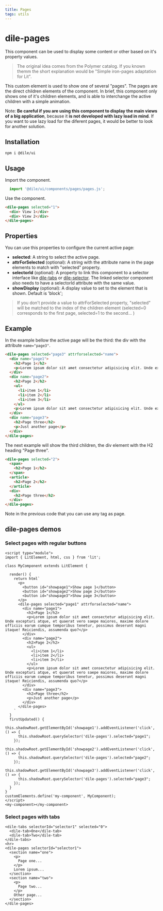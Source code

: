 ```yaml
---
title: Pages
tags: utils
---
```


# dile-pages

This component can be used to display some content or other based on it's property values.

> The original idea comes from the Polymer catalog. If you known themm the short explanation would be "Simple iron-pages adaptation for Lit".

This custom element is used to show one of several "pages". The pages are the direct children elements of the component. In brief, this component only shows one of it's children elements, and is able to interchange the active children with a simple animation.

Note: **Be careful if you are using this component to display the main views of a big application**, because it **is not developed with lazy load in mind**. If you want to use lazy load for the diferent pages, it would be better to look for another solution.

## Installation

```bash
npm i @dile/ui
```

## Usage

Import the component.

```javascript
  import '@dile/ui/components/pages/pages.js';
```

Use the component.

```html
<dile-pages selected="1">
  <div> View 1</div>
  <div> View 2</div>
</dile-pages>
```

## Properties

You can use this properties to configure the current active page:

- **selected**: A string to select the active page.
- **attrForSelected** (optional): A string with the attribute name in the page elements to match with "selected" property.
- **selectorId** (optional): A property to link this component to a selector interface like [dile-tabs](https://github.com/Polydile/dile-components/tree/master/packages/dile-tabs) or [dile-selector](https://github.com/Polydile/dile-components/tree/master/packages/dile-selector).   The linked selector component also needs to have a selectorId attribute with the same value.
- **showDisplay** (optional): A display value to set to the element that is shown. Default is 'block';

> If you don't provide a value to attrForSelected property, "selected" will be matched to the index of the children element (selected=0 corresponds to the first page, selected=1 to the second... )

## Example

In the example bellow the active page will be the third: the div with the attribute ```name="page3"```.

```html
<dile-pages selected="page3" attrforselected="name">
  <div name="page1">
    <h2>Page 1</h2>
    <p>Lorem ipsum dolor sit amet consectetur adipisicing elit. Unde excepturi atque, et quaerat vero saepe maiores, maxime dolore officiis earum cumque temporibus tenetur, possimus deserunt magni itaque! Reiciendis, assumenda quo?</p>
  </div>
  <div name="page2">
    <h2>Page 2</h2>
    <ul>
      <li>item 1</li>
      <li>item 2</li>
      <li>item 3</li>
    </ul>
    <p>Lorem ipsum dolor sit amet consectetur adipisicing elit. Unde excepturi atque, et quaerat vero saepe maiores, maxime dolore officiis earum cumque temporibus tenetur, possimus deserunt magni itaque! Reiciendis, assumenda quo?</p>
  </div>
  <div name="page3">
    <h2>Page three</h2>
    <p>Just another page</p>
  </div>
</dile-pages>
```

The next example will show the third children, the div element with the H2 heading "Page three". 

```html
<dile-pages selected="2">
  <span>
    <h2>Page 1</h2>
  </span>
  <article>
    <h2>Page 2</h2>
  </article>
  <div>
    <h2>Page three</h2>
  </div>
</dile-pages>
```

Note in the previous code that you can use any tag as page.

## dile-pages demos

### Select pages with regular buttons

```html:preview
<script type="module">
import { LitElement, html, css } from 'lit';

class MyComponent extends LitElement {
  
  render() {
    return html`
      <p>
        <button id="showpage1">Show page 1</button>
        <button id="showpage2">Show page 2</button>
        <button id="showpage3">Show page 3</button>
      </p>
      <dile-pages selected="page1" attrforselected="name">
        <div name="page1">
          <h2>Page 1</h2>
          <p>Lorem ipsum dolor sit amet consectetur adipisicing elit. Unde excepturi atque, et quaerat vero saepe maiores, maxime dolore officiis earum cumque temporibus tenetur, possimus deserunt magni itaque! Reiciendis, assumenda quo?</p>
        </div>
        <div name="page2">
          <h2>Page 2</h2>
          <ul>
            <li>item 1</li>
            <li>item 2</li>
            <li>item 3</li>
          </ul>
          <p>Lorem ipsum dolor sit amet consectetur adipisicing elit. Unde excepturi atque, et quaerat vero saepe maiores, maxime dolore officiis earum cumque temporibus tenetur, possimus deserunt magni itaque! Reiciendis, assumenda quo?</p>
        </div>
        <div name="page3">
          <h2>Page three</h2>
          <p>Just another page</p>
        </div>
      </dile-pages>
    `
  }
  firstUpdated() {
    this.shadowRoot.getElementById('showpage1').addEventListener('click', () => {
      this.shadowRoot.querySelector('dile-pages').selected="page1";
    });
    this.shadowRoot.getElementById('showpage2').addEventListener('click', () => {
      this.shadowRoot.querySelector('dile-pages').selected="page2";
    });
    this.shadowRoot.getElementById('showpage3').addEventListener('click', () => {
      this.shadowRoot.querySelector('dile-pages').selected="page3";
    });
  }
}
customElements.define('my-component', MyComponent);
</script>
<my-component></my-component>
```

### Select pages with tabs

```html:preview¡
<dile-tabs selectorId="selector1" selected="0">
  <dile-tab>One</dile-tab>
  <dile-tab>Two</dile-tab>
</dile-tabs>
<hr>
<dile-pages selectorId="selector1">
  <section name="one">
    <p>
      Page one...
    </p>
    Lorem ipsum...
  </section>
  <section name="two">
    <p>
      Page two...
    </p>
    Other page...
  </section>
</dile-pages>
```